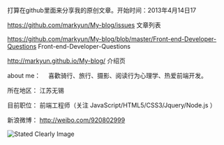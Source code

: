 打算在github里面来分享我的原创文章。开始时间：2013年4月14日17   
 
https://github.com/markyun/My-blog/issues   文章列表

https://github.com/markyun/My-blog/blob/master/Front-end-Developer-Questions   Front-end-Developer-Questions

http://markyun.github.io/My-blog/ 介绍页 

about me： 　喜歡骑行、旅行、摄影、阅读行为心理学、热爱前端开发。

所在地区： 江苏无锡  

目前职位： 前端工程师（关注 JavaScript/HTML5/CSS3/Jquery/Node.js ） 

新浪微博： http://weibo.com/920802999 

![Stated Clearly Image](http://farm4.staticflickr.com/3757/9364862224_217bcf88a8_c.jpg)  

